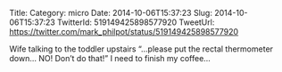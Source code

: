 Title: 
Category: micro
Date: 2014-10-06T15:37:23
Slug: 2014-10-06T15:37:23
TwitterId: 519149425898577920
TweetUrl: https://twitter.com/mark_philpot/status/519149425898577920

Wife talking to the toddler upstairs “…please put the rectal thermometer down… NO! Don’t do that!” I need to finish my coffee…